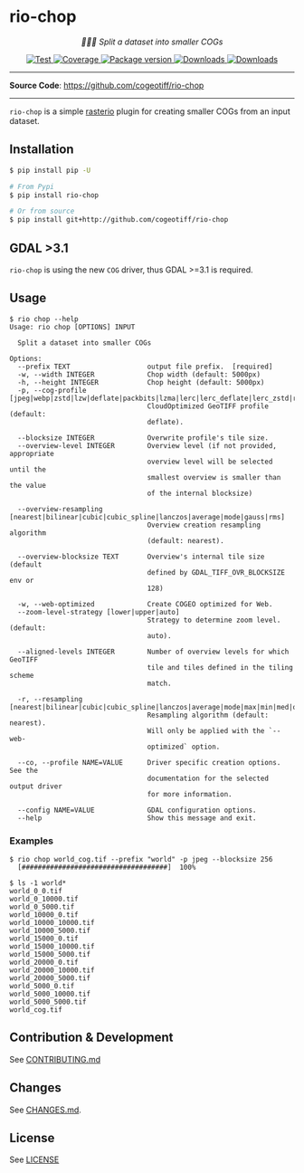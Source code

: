 # rio-chop

<p align="center">
  <em>🔪🔪🔪 Split a dataset into smaller COGs</em>
</p>
<p align="center">
  <a href="https://github.com/cogeotiff/rio-chop/actions?query=workflow%3ACI" target="_blank">
      <img src="https://github.com/cogeotiff/rio-chop/workflows/CI/badge.svg" alt="Test">
  </a>
  <a href="https://codecov.io/gh/cogeotiff/rio-chop" target="_blank">
      <img src="https://codecov.io/gh/cogeotiff/rio-chop/branch/master/graph/badge.svg" alt="Coverage">
  </a>
  <a href="https://pypi.org/project/rio-chop" target="_blank">
      <img src="https://img.shields.io/pypi/v/rio-chop?color=%2334D058&label=pypi%20package" alt="Package version">
  </a>
  <a href="https://pypistats.org/packages/rio-chop" target="_blank">
      <img src="https://img.shields.io/pypi/dm/rio-chop.svg" alt="Downloads">
  </a>
  <a href="https://github.com/cogeotiff/rio-chop/blob/master/LICENSE" target="_blank">
      <img src="https://img.shields.io/github/license/cogeotiff/rio-chop.svg" alt="Downloads">
  </a>
</p>

---

**Source Code**: <a href="https://github.com/cogeotiff/rio-chop" target="_blank">https://github.com/cogeotiff/rio-chop</a>

---

`rio-chop` is a simple [rasterio](https://github.com/rasterio/rasterio) plugin for creating smaller COGs from an input dataset.

## Installation

```bash
$ pip install pip -U

# From Pypi
$ pip install rio-chop

# Or from source
$ pip install git+http://github.com/cogeotiff/rio-chop
```

## GDAL >3.1

`rio-chop` is using the new `COG` driver, thus GDAL >=3.1 is required.

## Usage
```
$ rio chop --help
Usage: rio chop [OPTIONS] INPUT

  Split a dataset into smaller COGs

Options:
  --prefix TEXT                   output file prefix.  [required]
  -w, --width INTEGER             Chop width (default: 5000px)
  -h, --height INTEGER            Chop height (default: 5000px)
  -p, --cog-profile [jpeg|webp|zstd|lzw|deflate|packbits|lzma|lerc|lerc_deflate|lerc_zstd|raw]
                                  CloudOptimized GeoTIFF profile (default:
                                  deflate).

  --blocksize INTEGER             Overwrite profile's tile size.
  --overview-level INTEGER        Overview level (if not provided, appropriate
                                  overview level will be selected until the
                                  smallest overview is smaller than the value
                                  of the internal blocksize)

  --overview-resampling [nearest|bilinear|cubic|cubic_spline|lanczos|average|mode|gauss|rms]
                                  Overview creation resampling algorithm
                                  (default: nearest).

  --overview-blocksize TEXT       Overview's internal tile size (default
                                  defined by GDAL_TIFF_OVR_BLOCKSIZE env or
                                  128)

  -w, --web-optimized             Create COGEO optimized for Web.
  --zoom-level-strategy [lower|upper|auto]
                                  Strategy to determine zoom level. (default:
                                  auto).

  --aligned-levels INTEGER        Number of overview levels for which GeoTIFF
                                  tile and tiles defined in the tiling scheme
                                  match.

  -r, --resampling [nearest|bilinear|cubic|cubic_spline|lanczos|average|mode|max|min|med|q1|q3|sum|rms]
                                  Resampling algorithm (default: nearest).
                                  Will only be applied with the `--web-
                                  optimized` option.

  --co, --profile NAME=VALUE      Driver specific creation options. See the
                                  documentation for the selected output driver
                                  for more information.

  --config NAME=VALUE             GDAL configuration options.
  --help                          Show this message and exit.
```

### Examples

```
$ rio chop world_cog.tif --prefix "world" -p jpeg --blocksize 256
  [####################################]  100%

$ ls -1 world*
world_0_0.tif
world_0_10000.tif
world_0_5000.tif
world_10000_0.tif
world_10000_10000.tif
world_10000_5000.tif
world_15000_0.tif
world_15000_10000.tif
world_15000_5000.tif
world_20000_0.tif
world_20000_10000.tif
world_20000_5000.tif
world_5000_0.tif
world_5000_10000.tif
world_5000_5000.tif
world_cog.tif
```

## Contribution & Development

See [CONTRIBUTING.md](https://github.com/cogeotiff/rio-chop/blob/main/CONTRIBUTING.md)

## Changes

See [CHANGES.md](https://github.com/cogeotiff/rio-chop/blob/main/CHANGES.md).

## License

See [LICENSE](https://github.com/cogeotiff/rio-chop/blob/main/LICENSE)

